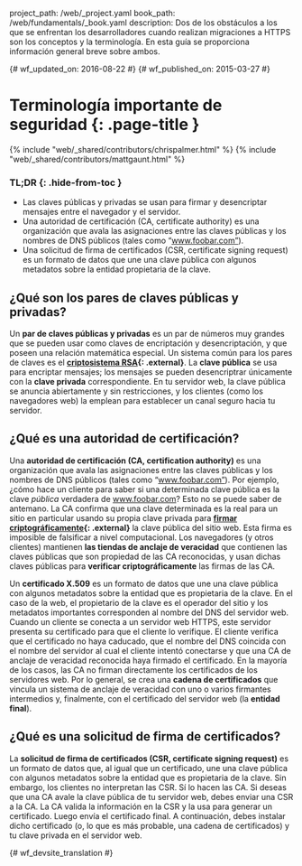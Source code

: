 project_path: /web/_project.yaml
book_path: /web/fundamentals/_book.yaml
description: Dos de los obstáculos a los que se enfrentan los desarrolladores cuando realizan migraciones a HTTPS son los conceptos y la terminología. En esta guía se proporciona información general breve sobre ambos.

{# wf_updated_on: 2016-08-22 #}
{# wf_published_on: 2015-03-27 #}

# Terminología importante de seguridad {: .page-title }

{% include "web/_shared/contributors/chrispalmer.html" %}
{% include "web/_shared/contributors/mattgaunt.html" %}

### TL;DR {: .hide-from-toc }

* Las claves públicas y privadas se usan para firmar y desencriptar mensajes entre el navegador y el servidor.
* Una autoridad de certificación (CA, certificate authority) es una organización que avala las asignaciones entre las claves públicas y los nombres de DNS públicos (tales como “www.foobar.com”).
* Una solicitud de firma de certificados (CSR, certificate signing request) es un formato de datos que une una clave pública con algunos metadatos sobre la entidad propietaria de la clave.

## ¿Qué son los pares de claves públicas y privadas?

Un **par de claves públicas y privadas** es un par de números muy grandes que se pueden usar
como claves de encriptación y desencriptación, y que poseen una relación
matemática especial. Un sistema común para los pares de claves es el **[criptosistema
RSA](https://en.wikipedia.org/wiki/RSA_(cryptosystem)){: .external}**. La **clave
pública** se usa para encriptar mensajes; los mensajes se pueden desencriptrar
únicamente con la **clave privada** correspondiente. En tu servidor web, la clave pública
se anuncia abiertamente y sin restricciones, y los clientes (como los navegadores web) la emplean para
establecer un canal seguro hacia tu servidor.

## ¿Qué es una autoridad de certificación?

Una **autoridad de certificación (CA, certification authority)** es una organización que avala las asignaciones
entre las claves públicas y los nombres de DNS públicos (tales como “www.foobar.com”).
Por ejemplo, ¿cómo hace un cliente para saber si una determinada clave pública es la clave _pública_
verdadera de www.foobar.com? Esto no se puede saber de antemano. La CA confirma que
una clave determinada es la real para un sitio en particular usando
su propia clave privada para **[firmar
criptográficamente](https://en.wikipedia.org/wiki/RSA_(cryptosystem)Signing_messages){: .external}** la
clave pública del sitio web. Esta firma es imposible de falsificar a nivel computacional.
Los navegadores (y otros clientes) mantienen **las tiendas de anclaje de veracidad** que contienen las
claves públicas que son propiedad de las CA reconocidas, y usan dichas claves públicas para
**verificar criptográficamente** las firmas de las CA.

Un **certificado X.509** es un formato de datos que une una clave pública
con algunos metadatos sobre la entidad que es propietaria de la clave. En el caso de la web,
el propietario de la clave es el operador del sitio y los metadatos importantes corresponden al nombre del DNS
del servidor web. Cuando un cliente se conecta a un servidor web HTTPS, este
servidor presenta su certificado para que el cliente lo verifique. El cliente verifica
que el certificado no haya caducado, que el nombre del DNS coincida con el nombre del
servidor al cual el cliente intentó conectarse y que una CA de anclaje de veracidad reconocida haya
firmado el certificado. En la mayoría de los casos, las CA no firman directamente los certificados de los servidores
web. Por lo general, se crea una **cadena de certificados** que vincula un sistema de anclaje
de veracidad con uno o varios firmantes intermedios y, finalmente, con el certificado
del servidor web (la **entidad final**).

## ¿Qué es una solicitud de firma de certificados?

La **solicitud de firma de certificados (CSR, certificate signing request)** es un formato de datos que, al igual que un
certificado, une una clave pública con algunos metadatos sobre la entidad
que es propietaria de la clave. Sin embargo, los clientes no interpretan las CSR. Sí lo hacen las CA. Si deseas
que una CA avale la clave pública de tu servidor web, debes enviar una CSR a la CA. La
CA valida la información en la CSR y la usa para generar un certificado.
Luego envía el certificado final. A continuación, debes instalar dicho certificado (o,
lo que es más probable, una cadena de certificados) y tu clave privada en el servidor web.


{# wf_devsite_translation #}
